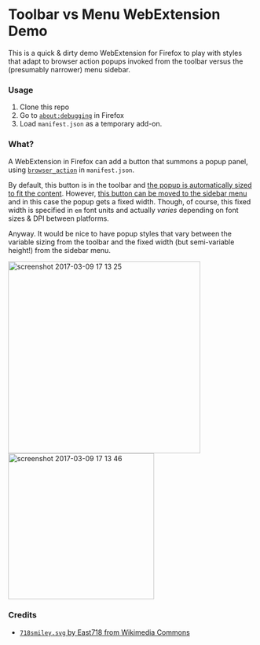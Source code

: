 Toolbar vs Menu WebExtension Demo
=================================

This is a quick & dirty demo WebExtension for Firefox to play with styles that
adapt to browser action popups invoked from the toolbar versus the (presumably
narrower) menu sidebar.

### Usage

1. Clone this repo
1. Go to [`about:debugging`](https://developer.mozilla.org/en-US/docs/Tools/about:debugging) in Firefox
1. Load `manifest.json` as a temporary add-on.

### What?

A WebExtension in Firefox can add a button that summons a popup
panel, using [`browser_action`](https://developer.mozilla.org/en-US/Add-ons/WebExtensions/API/browserAction)
in `manifest.json`.

By default, this button is in the toolbar and [the popup is automatically sized
to fit the content](https://developer.mozilla.org/en-US/Add-ons/WebExtensions/User_interface_components#Popup_resizing).
However, [this button can be moved to the sidebar menu](https://support.mozilla.org/t5/Customize-controls-options-and/Customize-Firefox-controls-buttons-and-toolbars/ta-p/2715#w_customize-the-menu-or-the-toolbar)
and in this case the popup gets a fixed width. Though, of course, this fixed
width is specified in `em` font units and actually *varies* depending on font
sizes & DPI between platforms.

Anyway. It would be nice to have popup styles that vary between the variable sizing
from the toolbar and the fixed width (but semi-variable height!) from the sidebar
menu.

<img width="391" alt="screenshot 2017-03-09 17 13 25" src="https://cloud.githubusercontent.com/assets/21687/23773123/d46b7620-04eb-11e7-905c-503e924dd6cd.png">

<img width="297" alt="screenshot 2017-03-09 17 13 46" src="https://cloud.githubusercontent.com/assets/21687/23773125/d92d0520-04eb-11e7-8864-c23bc43d901b.png">

### Credits

* [`718smiley.svg` by East718 from Wikimedia Commons](https://commons.wikimedia.org/wiki/File:718smiley.svg)
